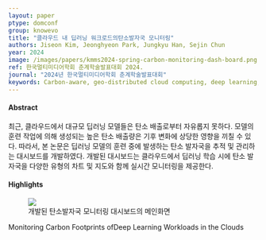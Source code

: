 ```yaml
---
layout: paper
ptype: domconf
group: knowevo
title: "클라우드 내 딥러닝 워크로드의탄소발자국 모니터링"
authors: Jiseon Kim, Jeonghyeon Park, Jungkyu Han, Sejin Chun
year: 2024
image: /images/papers/kmms2024-spring-carbon-monitoring-dash-board.png
ref: 한국멀티미디어학회 춘계학술발표대회 2024.
journal: "2024년 한국멀티미디어학회 춘계학술발표대회"
keywords: Carbon-aware, geo-distributed cloud computing, deep learning, monitoring
---
```


<h4><span class="badge badge-info">Abstract</span></h4>
최근, 클라우드에서 대규모 딥러닝 모델들은 탄소 배출로부터 자유롭지 못하다. 모델의 훈련 작업에 의해 생성되는 높은 탄소 배출량은 기후 변화에 상당한 영향을 끼칠 수 있다. 따라서, 본 논문은 딥러닝 모델의 훈련 중에 발생하는 탄소 발자국을 추적 및 관리하는 대시보드를 개발하였다. 개발된 대시보드는 클라우드에서 딥러닝 학습 시에 탄소 발자국을 다양한 유형의 차트 및 지도와 함께 실시간 모니터링을 제공한다. 

<h4><span class="badge badge-info">Highlights</span></h4>
<figure>
    <img class="pull-left pad-right media-object d-none d-sm-block" src="{{ page.image }}">
    <figcaption>개발된 탄소발자국 모니터링 대시보드의 메인화면</figcaption>
</figure>

<div class="alert alert-warning" role="alert">
   Monitoring Carbon Footprints ofDeep Learning Workloads in the Clouds
</div>